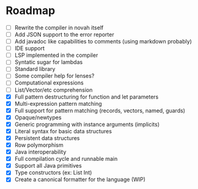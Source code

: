 # Roadmap

- [ ] Rewrite the compiler in novah itself
- [ ] Add JSON support to the error reporter
- [ ] Add javadoc like capabilities to comments (using markdown probably)
- [ ] IDE support
- [ ] LSP implemented in the compiler
- [ ] Syntatic sugar for lambdas
- [ ] Standard library
- [ ] Some compiler help for lenses?
- [ ] Computational expressions
- [ ] List/Vector/etc comprehension
- [X] Full pattern destructuring for function and let parameters
- [X] Multi-expression pattern matching
- [X] Full support for pattern matching (records, vectors, named, guards)
- [X] Opaque/newtypes
- [X] Generic programming with instance arguments (implicits)
- [X] Literal syntax for basic data structures
- [X] Persistent data structures
- [X] Row polymorphism
- [X] Java interoperability
- [X] Full compilation cycle and runnable main
- [X] Support all Java primitives
- [X] Type constructors (ex: List Int)
- [X] Create a canonical formatter for the language (WIP)